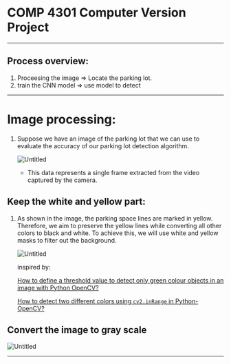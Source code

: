 # COMP 4301 Computer Version Project


---

## Process overview:

1. Proceesing the image => Locate the parking lot. 
2. train the CNN model => use model to detect
---

# Image processing:

1. Suppose we have an image of the parking lot that we can use to evaluate the accuracy of our parking lot detection algorithm.
    
    ![Untitled](https://s3-us-west-2.amazonaws.com/secure.notion-static.com/9e66d1a4-1ddf-40b9-811c-175f83768580/Untitled.png)
    
    - This data represents a single frame extracted from the video captured by the camera.

## Keep the white and yellow part:

1. As shown in the image, the parking space lines are marked in yellow. Therefore, we aim to preserve the yellow lines while converting all other colors to black and white. To achieve this, we will use white and yellow masks to filter out the background.
    
    ![Untitled](https://s3-us-west-2.amazonaws.com/secure.notion-static.com/256fb3a6-69dd-4733-9b24-c4ef92ff2f32/Untitled.png)
    
    inspired by: 
    
    [How to define a threshold value to detect only green colour objects in an image with Python OpenCV?](https://stackoverflow.com/questions/47483951/how-to-define-a-threshold-value-to-detect-only-green-colour-objects-in-an-image/47483966#47483966)
    
    [How to detect two different colors using `cv2.inRange` in Python-OpenCV?](https://stackoverflow.com/questions/48109650/how-to-detect-two-different-colors-using-cv2-inrange-in-python-opencv)
    

## Convert the image to gray scale

![Untitled](https://s3-us-west-2.amazonaws.com/secure.notion-static.com/8cec4138-5494-4649-81eb-e9c3c101188a/Untitled.png)

---